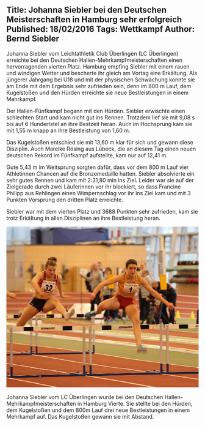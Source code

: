 Title: Johanna Siebler bei den Deutschen Meisterschaften in Hamburg sehr erfolgreich
Published: 18/02/2016
Tags: Wettkampf
Author: Bernd Siebler
---

Johanna Siebler vom Leichtathletik Club Überlingen (LC Überlingen) erreichte bei den Deutschen Hallen-Mehrkampfmeisterschaften einen hervorragenden vierten Platz. Hamburg empfing Siebler mit einem rauen und windigen Wetter und bescherte ihr gleich am Vortag eine Erkältung. Als jüngerer Jahrgang bei U18 und mit der physischen Schwächung konnte sie am Ende mit dem Ergebnis sehr zufrieden sein, denn im 800 m Lauf, dem Kugelstoßen und den Hürden erreichte sie neue Bestleistungen in einem Mehrkampf.

Der Hallen-Fünfkampf begann mit den Hürden. Siebler erwischte einen schlechten Start und kam nicht gut ins Rennen. Trotzdem lief sie mit 9,08 s bis auf 6 Hundertstel an ihre Bestzeit heran. Auch im Hochsprung kam sie mit 1,55 m knapp an ihre Bestleistung von 1,60 m.

Das Kugelstoßen entschied sie mit 13,60 m klar für sich und gewann diese Disziplin. Auch Mareike Rösing aus Lübeck, die an diesem Tag einen neuen deutschen Rekord im Fünfkampf aufstellte, kam nur auf 12,41 m.

Gute 5,43 m im Weitsprung sorgten dafür, dass vor dem 800 m Lauf vier Athletinnen Chancen auf die Bronzemedaille hatten. Siebler absolvierte ein sehr gutes Rennen und kam mit 2:31,80 min ins Ziel. Leider war sie auf der Zielgerade durch zwei Läuferinnen vor ihr blockiert, so dass Francine Philipp aus Rehlingen einen Wimpernschlag vor ihr ins Ziel kam und mit 3 Punkten Vorsprung den dritten Platz erreichte.

Siebler war mit dem vierten Platz und 3688 Punkten sehr zufrieden, kam sie trotz Erkältung in allen Disziplinen an ihre Bestleistung heran.

![Johanna Siebler bei den Deutschen Meisterschaften in Hamburg sehr erfolgreich](./../assets/2016/2016-02-18-siebler-hamburg.jpg)

Johanna Siebler vom LC Überlingen wurde bei den Deutschen Hallen-Mehrkampfmeisterschaften in Hamburg Vierte. Sie stellte bei den Hürden, dem Kugelstoßen und dem 800m Lauf drei neue Bestleistungen in einem Mehrkampf auf. Das Kugelstoßen gewann sie mit Abstand.